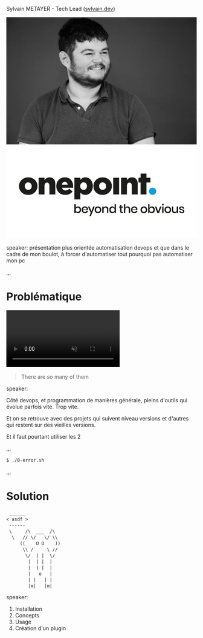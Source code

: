 Sylvain METAYER - Tech Lead ([sylvain.dev](https://sylvain.dev))

<img src="assets/img/photo.png" alt="Photo" id="intro_photo">

<img src="assets/img/logo.png" alt="Logo onepoint" id="intro_logo_op">

speaker: présentation plus orientée automatisation devops et que dans le cadre de mon boulot, à forcer d'automatiser tout pourquoi pas automatiser mon pc

,,,

# Problématique

<video autoplay loop muted>
  <source src="assets/img/so_many_of_them_lotr.mp4" type="video/mp4" />
  Your browser does not support the video tag.
</video>

> There are so many of them

speaker:

Côté devops, et programmation de manières générale, pleins d'outils qui évolue parfois vite. Trop vite.

Et on se retrouve avec des projets qui suivent niveau versions et d'autres qui restent sur des vieilles versions.

Et il faut pourtant utiliser les 2

,,,

```bash
$ ./0-error.sh
```

<span class="img_background" style="--top: 120%; --left: 350px; --width: 600px; --height: 500px; ----cover: auto; --image: url('/assets/img/illustrations/crop/Devfest_2023_Affiche_Principal_Couleur_Trex.png')"></span>

,,,

# Solution

```shell
 ______
< asdf >
 ------
 \     /\  ___  /\
  \   // \/   \/ \\
     ((    O O    ))
      \\ /     \ //
       \/  | |  \/
        |  | |  |
        |  | |  |
        |   o   |
        | |   | |
        |m|   |m|
```

speaker:

1. Installation
2. Concepts
3. Usage
4. Création d'un plugin
